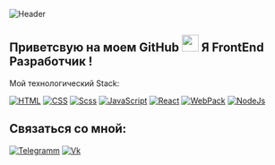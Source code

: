 ![Header](https://github.com/watefalls/watefalls/blob/main/assets/developer-logo.jpg)

## Приветсвую на моем GitHub <img src="https://4.bp.blogspot.com/-3Rh88Pvv1jw/XJyAscRzDFI/AAAAAABF_7c/tSZUq17p3RwosMtfNMdFM7fNGCjFb_jsACLcBGAs/s1600/AW3794515_12.gif" style="width:30px"> Я FrontEnd Разработчик !

Мой технологический Stack:

[![HTML](https://img.shields.io/badge/-HTML-9cf?style=flat-square&logo=HTML5)](http://htmlbook.ru/html5)
[![CSS](https://img.shields.io/badge/-CSS-2622aa?style=flat-square&logo=CSS3)](http://htmlbook.ru/css3)
[![Scss](https://img.shields.io/badge/-SCSS-blueviolet?style=flat-square&logo=sass)](https://sass-scss.ru/)
[![JavaScript](https://img.shields.io/badge/-JavaScript-3f834f?style=flat-square&logo=JavaScript)](https://learn.javascript.ru/)
[![React](https://img.shields.io/badge/-React-0097a8?style=flat-square&logo=React)](https://reactjs.org/)
[![WebPack](https://img.shields.io/badge/-Webpack-purple?style=flat-square&logo=Webpack)](https://webpack.js.org/)
[![NodeJs](https://img.shields.io/badge/-NodeJS-silver?style=flat-square&logo=Node.js)](https://nodejs.org/en/)

## Связаться со мной:

[![Telegramm](https://img.shields.io/badge/-Telegram-24214a?style=for-the-badge&logo=Telegram)](https://t.me/DedGasPa4o)
[![Vk](https://img.shields.io/badge/-ВКОНТАКТЕ-24214a?style=for-the-badge&logo=Vk)](https://vk.com/tahirkataha)
